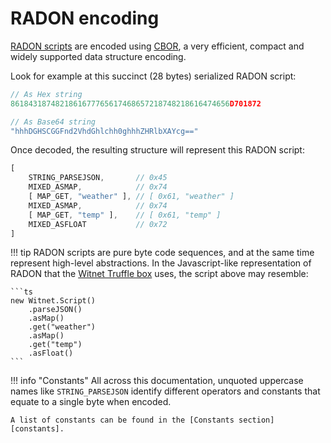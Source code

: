 # RADON encoding

[RADON scripts][RADON] are encoded using [CBOR], a very
efficient, compact and widely supported data structure encoding.

Look for example at this succinct (28 bytes) serialized RADON script:
```ts
// As Hex string
8618431874821861677765617468657218748218616474656D701872

// As Base64 string
"hhhDGHSCGGFnd2VhdGhlchh0ghhhZHRlbXAYcg=="

```

Once decoded, the resulting structure will represent this RADON script:
```ts
[
    STRING_PARSEJSON,       // 0x45
    MIXED_ASMAP,            // 0x74
    [ MAP_GET, "weather" ], // [ 0x61, "weather" ]
    MIXED_ASMAP,            // 0x74
    [ MAP_GET, "temp" ],    // [ 0x61, "temp" ]
    MIXED_ASFLOAT           // 0x72
]
```

!!! tip
    RADON scripts are pure byte code sequences, and at the same time represent high-level abstractions.
    In the Javascript-like representation of RADON that the [Witnet Truffle box][tutorial] uses, the script above may resemble:
    
    ```ts
    new Witnet.Script()
        .parseJSON()
        .asMap()
        .get("weather")
        .asMap()
        .get("temp")
        .asFloat()
    ```

!!! info "Constants"
    All across this documentation, unquoted uppercase names like `STRING_PARSEJSON` identify different operators and
    constants that equate to a single byte when encoded.

    A list of constants can be found in the [Constants section][constants].

[radon]: /data-requests/overview/#rad-object-notation-radon
[constants]: /data-requests/constants
[CBOR]: https://cbor.io
[tutorial]: /tutorials/bitcoin-price-feed/introduction/
